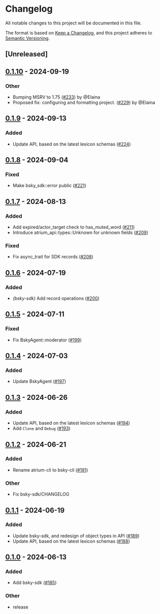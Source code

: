 # Changelog
All notable changes to this project will be documented in this file.

The format is based on [Keep a Changelog](https://keepachangelog.com/en/1.0.0/),
and this project adheres to [Semantic Versioning](https://semver.org/spec/v2.0.0.html).

## [Unreleased]
## [0.1.10](https://github.com/oestradiol/atrium/compare/bsky-sdk-v0.1.9...bsky-sdk-v0.1.10) - 2024-09-19

### Other
- Bumping MSRV to 1.75 ([#233](https://github.com/oestradiol/atrium/pull/233)) by @Elaina
- Proposed fix: configuring and formatting project. ([#229](https://github.com/oestradiol/atrium/pull/229)) by @Elaina

## [0.1.9](https://github.com/sugyan/atrium/compare/bsky-sdk-v0.1.8...bsky-sdk-v0.1.9) - 2024-09-13

### Added

- Update API, based on the latest lexicon schemas ([#224](https://github.com/sugyan/atrium/pull/224))

## [0.1.8](https://github.com/sugyan/atrium/compare/bsky-sdk-v0.1.7...bsky-sdk-v0.1.8) - 2024-09-04

### Fixed
- Make bsky_sdk::error public ([#221](https://github.com/sugyan/atrium/pull/221))

## [0.1.7](https://github.com/sugyan/atrium/compare/bsky-sdk-v0.1.6...bsky-sdk-v0.1.7) - 2024-08-13

### Added
- Add expired/actor_target check to has_muted_word ([#211](https://github.com/sugyan/atrium/pull/211))
- Introduce atrium_api::types::Unknown for unknown fields  ([#209](https://github.com/sugyan/atrium/pull/209))

### Fixed
- Fix async_trait for SDK records ([#208](https://github.com/sugyan/atrium/pull/208))

## [0.1.6](https://github.com/sugyan/atrium/compare/bsky-sdk-v0.1.5...bsky-sdk-v0.1.6) - 2024-07-19

### Added
- *(bsky-sdk)* Add record operations ([#200](https://github.com/sugyan/atrium/pull/200))

## [0.1.5](https://github.com/sugyan/atrium/compare/bsky-sdk-v0.1.4...bsky-sdk-v0.1.5) - 2024-07-11

### Fixed
- Fix BskyAgent::moderator ([#199](https://github.com/sugyan/atrium/pull/199))

## [0.1.4](https://github.com/sugyan/atrium/compare/bsky-sdk-v0.1.3...bsky-sdk-v0.1.4) - 2024-07-03

### Added
- Update BskyAgent ([#197](https://github.com/sugyan/atrium/pull/197))

## [0.1.3](https://github.com/sugyan/atrium/compare/bsky-sdk-v0.1.2...bsky-sdk-v0.1.3) - 2024-06-26

### Added
- Update API, based on the latest lexicon schemas ([#194](https://github.com/sugyan/atrium/pull/194))
- Add `Clone` and `Debug` ([#193](https://github.com/sugyan/atrium/pull/193))

## [0.1.2](https://github.com/sugyan/atrium/compare/bsky-sdk-v0.1.1...bsky-sdk-v0.1.2) - 2024-06-21

### Added
- Rename atrium-cli to bsky-cli ([#191](https://github.com/sugyan/atrium/pull/191))

### Other
- Fix bsky-sdk/CHANGELOG

## [0.1.1](https://github.com/sugyan/atrium/compare/bsky-sdk-v0.1.0...bsky-sdk-v0.1.1) - 2024-06-19

### Added
- Update bsky-sdk, and redesign of object types in API ([#189](https://github.com/sugyan/atrium/pull/189))
- Update API, based on the latest lexicon schemas ([#188](https://github.com/sugyan/atrium/pull/188))

## [0.1.0](https://github.com/sugyan/atrium/releases/tag/bsky-sdk-v0.1.0) - 2024-06-13

### Added
- Add bsky-sdk ([#185](https://github.com/sugyan/atrium/pull/185))

### Other
- release
